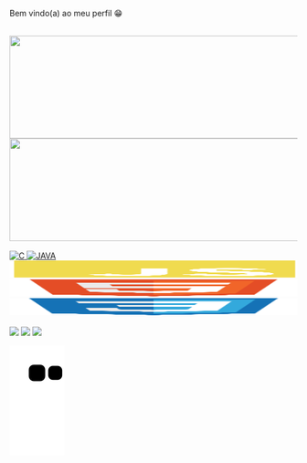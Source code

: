 Bem vindo(a) ao meu perfil 😁

<br>

<div>
  <a href="https://github.com/Echyley"> 
  <img align="center" width="1000" height="180" src="https://github-readme-stats.vercel.app/api?username=Echyley&show_icons=true&theme=tokyonight&include_all_commits=true&count_private=true"/>
  <img align="center" width="1000" height="180" src="https://github-readme-stats.vercel.app/api/top-langs/?username=Echyley&layout=compact&langs_count=6&theme=tokyonight"/>
</div>
<div style="justify-content: center"><br>
  <img width="1000" alt="C" height="30" width="40" src="https://cdn.worldvectorlogo.com/logos/c-1.svg">
  <img width="1000" alt="JAVA" height="30" width="40" src="https://cdn.worldvectorlogo.com/logos/java-4.svg">
  <img width="1000" alt="Js" height="30" width="40" src="https://raw.githubusercontent.com/devicons/devicon/master/icons/javascript/javascript-plain.svg">
  <img width="1000" alt="HTML" height="30" width="40" src="https://raw.githubusercontent.com/devicons/devicon/master/icons/html5/html5-original.svg">
  <img width="1000" alt="CSS" height="30" width="40" src="https://raw.githubusercontent.com/devicons/devicon/master/icons/css3/css3-original.svg">
</div>
 
 <br>
 
<div> 
  <a href="https://www.instagram.com/_echysan_/" target="_blank" rel="external"><img src="https://img.shields.io/badge/-Instagram-%23E4405F?style=for-the-badge&logo=instagram&logoColor=white" target="_blank" rel="external"></a>
   <a href="https://discord.gg/Eh54976HPd" target="_blank" rel="external"><img src="https://img.shields.io/badge/Discord-7289DA?style=for-the-badge&logo=discord&logoColor=white" target="_blank" rel="external"></a>
  <a href = "mailto:amandaxars@gmail.com"><img src="https://img.shields.io/badge/-Gmail-%23333?style=for-the-badge&logo=gmail&logoColor=white" target="_blank"></a>
  
  ![Snake animation](https://github.com/Echyley/Echyley/blob/output/github-contribution-grid-snake.svg)
</div>
